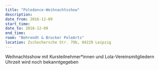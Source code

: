 ```yaml
---
title: "Poledance-Weihnachtsshow"
description: 
date_from: 2016-12-09
start_time: 
date_to: 2016-12-09
end_time: 
room: "Behrendt & Brocker PoleArts"
location: Zschochersche Str. 79b, 04229 Leipzig
---
```


Weihnachtsshow mit Kursteilnehmer*innen und Lola-Vereinsmitgliedern
Uhrzeit wird noch bekanntgegeben